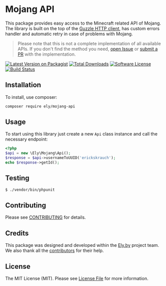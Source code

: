 # Mojang API

This package provides easy access to the Minecraft related API of Mojang.
The library is built on the top of the [Guzzle HTTP client](https://github.com/guzzle/guzzle),
has custom errors handler and automatic retry in case of problems with Mojang.

> Please note that this is not a complete implementation of all available APIs. 
  If you don't find the method you need, [open Issue](https://github.com/elyby/mojang-api/issues/new)
  or [submit a PR](https://github.com/elyby/mojang-api/compare) with the implementation.

[![Latest Version on Packagist][ico-version]][link-packagist]
[![Total Downloads][ico-downloads]][link-downloads]
[![Software License][ico-license]](LICENSE.md)
[![Build Status][ico-build-status]][link-build-status]

## Installation

To install, use composer:

```bash
composer require ely/mojang-api
```

## Usage

To start using this library just create a new `Api` class instance and call the necessary endpoint:

```php
<?php
$api = new \Ely\Mojang\Api();
$response = $api->usernameToUUID('erickskrauch');
echo $response->getId();
```

## Testing

```bash
$ ./vendor/bin/phpunit
```

## Contributing

Please see [CONTRIBUTING](CONTRIBUTING.md) for details.

## Credits

This package was designed and developed within the [Ely.by](http://ely.by) project team. We also thank all the
[contributors](link-contributors) for their help.

## License

The MIT License (MIT). Please see [License File](LICENSE.md) for more information.

[ico-version]: https://img.shields.io/packagist/v/ely/mojang-api.svg?style=flat-square
[ico-license]: https://img.shields.io/badge/license-MIT-brightgreen.svg?style=flat-square
[ico-downloads]: https://img.shields.io/packagist/dt/ely/mojang-api.svg?style=flat-square
[ico-build-status]: https://img.shields.io/travis/elyby/mojang-api/master.svg?style=flat-square

[link-packagist]: https://packagist.org/packages/ely/mojang-api
[link-contributors]: ../../contributors
[link-downloads]: https://packagist.org/packages/ely/mojang-api/stats
[link-build-status]: https://travis-ci.org/elyby/mojang-api
